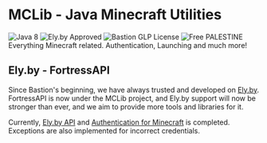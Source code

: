 # MCLib - Java Minecraft Utilities
![Java 8](https://img.shields.io/badge/Java-8-%23f89820?labelColor=%235382a1) ![Ely.by Approved](https://img.shields.io/badge/Ely.by-Approved-brightgreen) ![Bastion GLP License](https://img.shields.io/badge/Bastion-GSLP%20v2.53-blue) ![Free PALESTINE](https://img.shields.io/badge/Free-PALESTINE-darkgreen)<br>
Everything Minecraft related. Authentication, Launching and much more!  

## Ely.by - FortressAPI
Since Bastion's beginning, we have always trusted and developed on [Ely.by](https://ely.by).  
FortressAPI is now under the MCLib project, and Ely.by support will now be stronger than ever, and we aim to provide more tools and libraries for it.  
  
Currently, [Ely.by API](https://docs.ely.by/en/api.html) and [Authentication for Minecraft](https://docs.ely.by/en/minecraft-auth.html) is completed.  
Exceptions are also implemented for incorrect credentials.  

